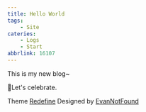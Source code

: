 ```yaml
---
title: Hello World
tags: 
    - Site
cateries: 
    - Logs
    - Start
abbrlink: 16107
---
```


This is my new blog~

🎉Let's celebrate.

Theme [Redefine](https://redefine.ohevan.com) Designed by [EvanNotFound](htpps://evan.studio)